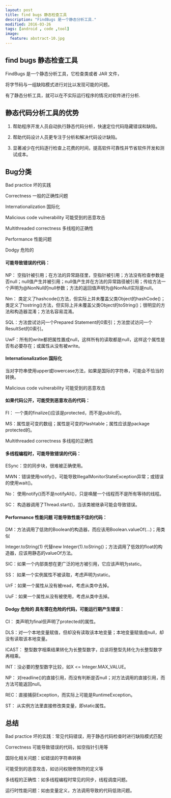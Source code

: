 ```yaml
---
layout: post
title: find bugs 静态检查工具
description: "FindBugs 是一个静态分析工具."
modified: 2016-03-26
tags: [android , code ,tool]
image:
  feature: abstract-10.jpg
---
```


## find bugs 静态检查工具

FindBugs 是一个静态分析工具，它检查类或者 JAR 文件，

将字节码与一组缺陷模式进行对比以发现可能的问题。

有了静态分析工具，就可以在不实际运行程序的情况对软件进行分析.

[^1]: <http://baike.baidu.com/view/2367937.htm>


## 静态代码分析工具的优势

1. 帮助程序开发人员自动执行静态代码分析，快速定位代码隐藏错误和缺陷。

2. 帮助代码设计人员更专注于分析和解决代码设计缺陷。

3. 显著减少在代码逐行检查上花费的时间，提高软件可靠性并节省软件开发和测试成本。


## Bug分类

Bad practice 坏的实践

Correctness 一般的正确性问题

Internationalization 国际化

Malicious code vulnerability 可能受到的恶意攻击

Multithreaded correctness 多线程的正确性

Performance 性能问题

Dodgy 危险的

#### 可能导致错误的代码：

NP： 空指针被引用；在方法的异常路径里，空指针被引用；方法没有检查参数是否null；null值产生并被引用；null值产生并在方法的异常路径被引用；传给方法一个声明为@NonNull的null参数；方法的返回值声明为@NonNull实际是null。

Nm： 类定义了hashcode()方法，但实际上并未覆盖父类Object的hashCode()；类定义了tostring()方法，但实际上并未覆盖父类Object的toString()；很明显的方法和构造器混淆；方法名容易混淆。

SQL：方法尝试访问一个Prepared Statement的0索引；方法尝试访问一个ResultSet的0索引。

UwF：所有的write都把属性置成null，这样所有的读取都是null，这样这个属性是否有必要存在；或属性从没有被write。

#### Internationalization 国际化

当对字符串使用upper或lowercase方法，如果是国际的字符串，可能会不恰当的转换。

Malicious code vulnerability 可能受到的恶意攻击

#### 如果代码公开，可能受到恶意攻击的代码：

FI： 一个类的finalize()应该是protected，而不是public的。

MS：属性是可变的数组；属性是可变的Hashtable；属性应该是package protected的。

Multithreaded correctness 多线程的正确性

#### 多线程编程时，可能导致错误的代码：

ESync：空的同步块，很难被正确使用。

MWN：错误使用notify()，可能导致IllegalMonitorStateException异常；或错误的使用wait()。

No： 使用notify()而不是notifyAll()，只是唤醒一个线程而不是所有等待的线程。

SC： 构造器调用了Thread.start()，当该类被继承可能会导致错误。

#### Performance 性能问题 可能导致性能不佳的代码：

DM：方法调用了低效的Boolean的构造器，而应该用Boolean.valueOf(…)；用类似

Integer.toString(1) 代替new Integer(1).toString()；方法调用了低效的float的构造器，应该用静态的valueOf方法。

SIC：如果一个内部类想在更广泛的地方被引用，它应该声明为static。

SS： 如果一个实例属性不被读取，考虑声明为static。

UrF：如果一个属性从没有被read，考虑从类中去掉。

UuF：如果一个属性从没有被使用，考虑从类中去掉。

#### Dodgy 危险的 具有潜在危险的代码，可能运行期产生错误：

CI： 类声明为final但声明了protected的属性。

DLS：对一个本地变量赋值，但却没有读取该本地变量；本地变量赋值成null，却没有读取该本地变量。

ICAST： 整型数字相乘结果转化为长整型数字，应该将整型先转化为长整型数字再相乘。

INT：没必要的整型数字比较，如X <= Integer.MAX_VALUE。

NP： 对readline()的直接引用，而没有判断是否null；对方法调用的直接引用，而方法可能返回null。

REC：直接捕获Exception，而实际上可能是RuntimeException。

ST： 从实例方法里直接修改类变量，即static属性。

## 总结

Bad practice 坏的实践：常见代码错误，用于静态代码检查时进行缺陷模式匹配

Correctness 可能导致错误的代码，如空指针引用等

国际化相关问题：如错误的字符串转换

可能受到的恶意攻击，如访问权限修饰符的定义等

多线程的正确性：如多线程编程时常见的同步，线程调度问题。

运行时性能问题：如由变量定义，方法调用导致的代码低效问题。




